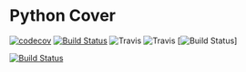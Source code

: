 # Python Cover
[![codecov](https://codecov.io/gh/Antoch03/python_cov/branch/master/graph/badge.svg)](https://codecov.io/gh/Antoch03/python_cov)
[![Build Status](https://travis-ci.org/Antoch03/python_cov.svg?branch=master)](https://travis-ci.org/Antoch03/python_cov)
![Travis](https://img.shields.io/travis/com/Antoch03/python_cov?logo=travis&style=flat-square)
![Travis](https://travis-ci.org/Antoch03/python_cov)
[![Build Status](https://travis-ci.org/Antoch03/python_cov.svg?branch=master)]


[![Build Status](https://img.shields.io/travis/dmlc/xgboost.svg?label=build&logo=travis&branch=master)](https://travis-ci.org/Antoch03/python_cov)
